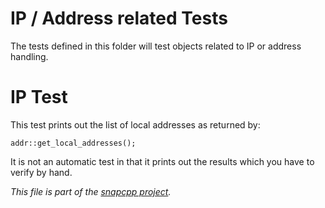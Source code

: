 
IP / Address related Tests
==========================

The tests defined in this folder will test objects related to IP or address
handling.


IP Test
=======

This test prints out the list of local addresses as returned by:

    addr::get_local_addresses();

It is not an automatic test in that it prints out the results which you
have to verify by hand.



_This file is part of the [snapcpp project](http://snapwebsites.org/)._
